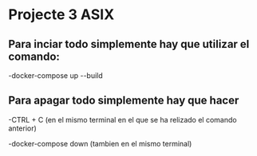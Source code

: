 # Projecte 3 ASIX

## Para inciar todo simplemente hay que utilizar el comando:

  -docker-compose up --build
 
## Para apagar todo simplemente hay que hacer

  -CTRL + C (en el mismo terminal en el que se ha relizado el comando anterior)
  
  -docker-compose down (tambien en el mismo terminal)
